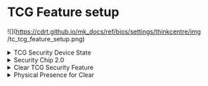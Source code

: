 # TCG Feature setup

![](https://cdrt.github.io/mk_docs/ref/bios/settings/thinkcentre/img
   /tc_tcg_feature_setup.png)

<details><summary>TCG Security Device State</summary>

Displays the current TCG Security Device (display only).

Select a TPM (Trusted Platform Module).

 - [More information on TPM at Lenovo Support](https://support.lenovo.com/lt/en/solutions/ht512598)
  - [More information on managing TPM in Windows at Microsoft 365](https://docs.microsoft.com/en-us/windows/security/information-protection/tpm/trusted-platform-module-top-node)

Options:

 - Discrete TPM 1.2
 - Discrete TPM 2.0
 - Firmware TPM 2.0

<!-- NO WMI -->

</details>

<details><summary>Security Chip 2.0</summary>

Whether the TCG security feature is fully functional.

1.  **Enabled** - Default.
1.  Disabled.

!!! info ""
    If set to `Disabled`, the TxT will be set to `Disabled` automatically.

| WMI Setting name | Values | Locked by SVP |
|:---|:---|:---|
| SecurityChip | Enabled, Disabled | yes |


</details>

<details><summary>Clear TCG Security Feature</summary>

Whether to clear TCG Security Feature.

!!! info ""
    Any data in TPM will be cleared.

Options:

1.  **No** - Default.
1.  Yes.

<!-- NO WMI -->

</details>

<details><summary>Physical Presence for Clear</summary>

Whether to require confirmation of a user's physical presence when clearing the security chip.

1.  **Enabled** - Default.
1.  Disabled.

| WMI Setting name | Values | Locked by SVP |
|:---|:---|:---|
| PhysicalPresenceforClear | Disabled, Enabled | yes |


</details>
